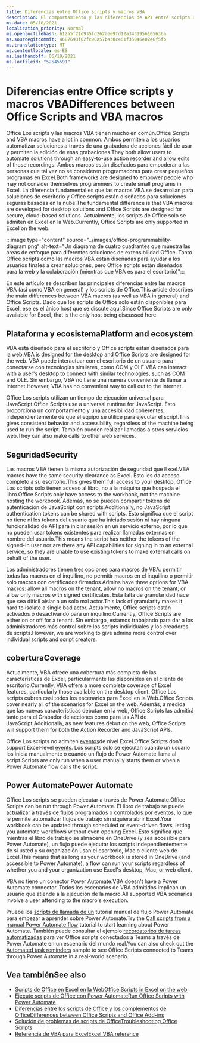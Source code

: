 ```yaml
---
title: Diferencias entre Office scripts y macros VBA
description: El comportamiento y las diferencias de API entre scripts de Office y macros de VBA Excel.
ms.date: 05/18/2021
localization_priority: Normal
ms.openlocfilehash: 612a5f21d935fd262a6e9fd12a3431956105636a
ms.sourcegitcommit: 4687693f02fc90a57ba30c461f35046e02e6f5fb
ms.translationtype: MT
ms.contentlocale: es-ES
ms.lasthandoff: 05/19/2021
ms.locfileid: "52545591"
---
```

# <a name="differences-between-office-scripts-and-vba-macros"></a><span data-ttu-id="152d3-103">Diferencias entre Office scripts y macros VBA</span><span class="sxs-lookup"><span data-stu-id="152d3-103">Differences between Office Scripts and VBA macros</span></span>

<span data-ttu-id="152d3-104">Office Los scripts y las macros VBA tienen mucho en común.</span><span class="sxs-lookup"><span data-stu-id="152d3-104">Office Scripts and VBA macros have a lot in common.</span></span> <span data-ttu-id="152d3-105">Ambos permiten a los usuarios automatizar soluciones a través de una grabadora de acciones fácil de usar y permiten la edición de esas grabaciones.</span><span class="sxs-lookup"><span data-stu-id="152d3-105">They both allow users to automate solutions through an easy-to-use action recorder and allow edits of those recordings.</span></span> <span data-ttu-id="152d3-106">Ambos marcos están diseñados para empoderar a las personas que tal vez no se consideren programadoras para crear pequeños programas en Excel.</span><span class="sxs-lookup"><span data-stu-id="152d3-106">Both frameworks are designed to empower people who may not consider themselves programmers to create small programs in Excel.</span></span>
<span data-ttu-id="152d3-107">La diferencia fundamental es que las macros VBA se desarrollan para soluciones de escritorio y Office scripts están diseñados para soluciones seguras basadas en la nube.</span><span class="sxs-lookup"><span data-stu-id="152d3-107">The fundamental difference is that VBA macros are developed for desktop solutions and Office Scripts are designed for secure, cloud-based solutions.</span></span> <span data-ttu-id="152d3-108">Actualmente, los scripts de Office solo se admiten en Excel en la Web.</span><span class="sxs-lookup"><span data-stu-id="152d3-108">Currently, Office Scripts are only supported in Excel on the web.</span></span>

:::image type="content" source="../images/office-programmability-diagram.png" alt-text="Un diagrama de cuatro cuadrantes que muestra las áreas de enfoque para diferentes soluciones de extensibilidad Office. Tanto Office scripts como las macros VBA están diseñadas para ayudar a los usuarios finales a crear soluciones, pero Office scripts están diseñados para la web y la colaboración (mientras que VBA es para el escritorio)":::

<span data-ttu-id="152d3-110">En este artículo se describen las principales diferencias entre las macros VBA (así como VBA en general) y los scripts de Office.</span><span class="sxs-lookup"><span data-stu-id="152d3-110">This article describes the main differences between VBA macros (as well as VBA in general) and Office Scripts.</span></span> <span data-ttu-id="152d3-111">Dado que los scripts de Office solo están disponibles para Excel, ese es el único host que se discute aquí.</span><span class="sxs-lookup"><span data-stu-id="152d3-111">Since Office Scripts are only available for Excel, that is the only host being discussed here.</span></span>

## <a name="platform-and-ecosystem"></a><span data-ttu-id="152d3-112">Plataforma y ecosistema</span><span class="sxs-lookup"><span data-stu-id="152d3-112">Platform and ecosystem</span></span>

<span data-ttu-id="152d3-113">VBA está diseñado para el escritorio y Office scripts están diseñados para la web.</span><span class="sxs-lookup"><span data-stu-id="152d3-113">VBA is designed for the desktop and Office Scripts are designed for the web.</span></span> <span data-ttu-id="152d3-114">VBA puede interactuar con el escritorio de un usuario para conectarse con tecnologías similares, como COM y OLE.</span><span class="sxs-lookup"><span data-stu-id="152d3-114">VBA can interact with a user's desktop to connect with similar technologies, such as COM and OLE.</span></span> <span data-ttu-id="152d3-115">Sin embargo, VBA no tiene una manera conveniente de llamar a Internet.</span><span class="sxs-lookup"><span data-stu-id="152d3-115">However, VBA has no convenient way to call out to the internet.</span></span>

<span data-ttu-id="152d3-116">Office Los scripts utilizan un tiempo de ejecución universal para JavaScript.</span><span class="sxs-lookup"><span data-stu-id="152d3-116">Office Scripts use a universal runtime for JavaScript.</span></span> <span data-ttu-id="152d3-117">Esto proporciona un comportamiento y una accesibilidad coherentes, independientemente de que el equipo se utilice para ejecutar el script.</span><span class="sxs-lookup"><span data-stu-id="152d3-117">This gives consistent behavior and accessibility, regardless of the machine being used to run the script.</span></span> <span data-ttu-id="152d3-118">También pueden realizar llamadas a otros servicios web.</span><span class="sxs-lookup"><span data-stu-id="152d3-118">They can also make calls to other web services.</span></span>

## <a name="security"></a><span data-ttu-id="152d3-119">Seguridad</span><span class="sxs-lookup"><span data-stu-id="152d3-119">Security</span></span>

<span data-ttu-id="152d3-120">Las macros VBA tienen la misma autorización de seguridad que Excel.</span><span class="sxs-lookup"><span data-stu-id="152d3-120">VBA macros have the same security clearance as Excel.</span></span> <span data-ttu-id="152d3-121">Esto les da acceso completo a su escritorio.</span><span class="sxs-lookup"><span data-stu-id="152d3-121">This gives them full access to your desktop.</span></span> <span data-ttu-id="152d3-122">Office Los scripts solo tienen acceso al libro, no a la máquina que hospeda el libro.</span><span class="sxs-lookup"><span data-stu-id="152d3-122">Office Scripts only have access to the workbook, not the machine hosting the workbook.</span></span> <span data-ttu-id="152d3-123">Además, no se pueden compartir tokens de autenticación de JavaScript con scripts.</span><span class="sxs-lookup"><span data-stu-id="152d3-123">Additionally, no JavaScript authentication tokens can be shared with scripts.</span></span> <span data-ttu-id="152d3-124">Esto significa que el script no tiene ni los tokens del usuario que ha iniciado sesión ni hay ninguna funcionalidad de API para iniciar sesión en un servicio externo, por lo que no pueden usar tokens existentes para realizar llamadas externas en nombre del usuario.</span><span class="sxs-lookup"><span data-stu-id="152d3-124">This means the script has neither the tokens of the signed-in user nor are there any API capabilities for signing in to an external service, so they are unable to use existing tokens to make external calls on behalf of the user.</span></span>

<span data-ttu-id="152d3-125">Los administradores tienen tres opciones para macros de VBA: permitir todas las macros en el inquilino, no permitir macros en el inquilino o permitir solo macros con certificados firmados.</span><span class="sxs-lookup"><span data-stu-id="152d3-125">Admins have three options for VBA macros: allow all macros on the tenant, allow no macros on the tenant, or allow only macros with signed certificates.</span></span> <span data-ttu-id="152d3-126">Esta falta de granularidad hace que sea difícil aislar a un solo mal actor.</span><span class="sxs-lookup"><span data-stu-id="152d3-126">This lack of granularity makes it hard to isolate a single bad actor.</span></span> <span data-ttu-id="152d3-127">Actualmente, Office scripts están activados o desactivando para un inquilino.</span><span class="sxs-lookup"><span data-stu-id="152d3-127">Currently, Office Scripts are either on or off for a tenant.</span></span> <span data-ttu-id="152d3-128">Sin embargo, estamos trabajando para dar a los administradores más control sobre los scripts individuales y los creadores de scripts.</span><span class="sxs-lookup"><span data-stu-id="152d3-128">However, we are working to give admins more control over individual scripts and script creators.</span></span>

## <a name="coverage"></a><span data-ttu-id="152d3-129">cobertura</span><span class="sxs-lookup"><span data-stu-id="152d3-129">Coverage</span></span>

<span data-ttu-id="152d3-130">Actualmente, VBA ofrece una cobertura más completa de las características de Excel, particularmente las disponibles en el cliente de escritorio.</span><span class="sxs-lookup"><span data-stu-id="152d3-130">Currently, VBA offers a more complete coverage of Excel features, particularly those available on the desktop client.</span></span> <span data-ttu-id="152d3-131">Office Los scripts cubren casi todos los escenarios para Excel en la Web.</span><span class="sxs-lookup"><span data-stu-id="152d3-131">Office Scripts cover nearly all of the scenarios for Excel on the web.</span></span> <span data-ttu-id="152d3-132">Además, a medida que las nuevas características debutan en la web, Office Scripts las admitirá tanto para el Grabador de acciones como para las API de JavaScript.</span><span class="sxs-lookup"><span data-stu-id="152d3-132">Additionally, as new features debut on the web, Office Scripts will support them for both the Action Recorder and JavaScript APIs.</span></span>

<span data-ttu-id="152d3-133">Office Los scripts no admiten [eventos](/office/vba/excel/concepts/events-worksheetfunctions-shapes/using-events-with-excel-objects)de nivel Excel.</span><span class="sxs-lookup"><span data-stu-id="152d3-133">Office Scripts don't support Excel-level [events](/office/vba/excel/concepts/events-worksheetfunctions-shapes/using-events-with-excel-objects).</span></span> <span data-ttu-id="152d3-134">Los scripts solo se ejecutan cuando un usuario los inicia manualmente o cuando un flujo de Power Automate llama al script.</span><span class="sxs-lookup"><span data-stu-id="152d3-134">Scripts are only run when a user manually starts them or when a Power Automate flow calls the script.</span></span>

## <a name="power-automate"></a><span data-ttu-id="152d3-135">Power Automate</span><span class="sxs-lookup"><span data-stu-id="152d3-135">Power Automate</span></span>

<span data-ttu-id="152d3-136">Office Los scripts se pueden ejecutar a través de Power Automate.</span><span class="sxs-lookup"><span data-stu-id="152d3-136">Office Scripts can be run through Power Automate.</span></span> <span data-ttu-id="152d3-137">El libro de trabajo se puede actualizar a través de flujos programados o controlados por eventos, lo que le permite automatizar flujos de trabajo sin siquiera abrir Excel.</span><span class="sxs-lookup"><span data-stu-id="152d3-137">Your workbook can be updated through scheduled or event-driven flows, letting you automate workflows without even opening Excel.</span></span> <span data-ttu-id="152d3-138">Esto significa que mientras el libro de trabajo se almacene en OneDrive (y sea accesible para Power Automate), un flujo puede ejecutar los scripts independientemente de si usted y su organización usan el escritorio, Mac o cliente web de Excel.</span><span class="sxs-lookup"><span data-stu-id="152d3-138">This means that as long as your workbook is stored in OneDrive (and accessible to Power Automate), a flow can run your scripts regardless of whether you and your organization use Excel's desktop, Mac, or web client.</span></span>

<span data-ttu-id="152d3-139">VBA no tiene un conector Power Automate.</span><span class="sxs-lookup"><span data-stu-id="152d3-139">VBA doesn't have a Power Automate connector.</span></span> <span data-ttu-id="152d3-140">Todos los escenarios de VBA admitidos implican un usuario que atiende a la ejecución de la macro.</span><span class="sxs-lookup"><span data-stu-id="152d3-140">All supported VBA scenarios involve a user attending to the macro's execution.</span></span>

<span data-ttu-id="152d3-141">Pruebe los [scripts de llamada de un](../tutorials/excel-power-automate-manual.md) tutorial manual de flujo Power Automate para empezar a aprender sobre Power Automate.</span><span class="sxs-lookup"><span data-stu-id="152d3-141">Try the [Call scripts from a manual Power Automate flow](../tutorials/excel-power-automate-manual.md) tutorial to start learning about Power Automate.</span></span> <span data-ttu-id="152d3-142">También puede consultar el ejemplo [recordatorios de tareas automatizadas](scenarios/task-reminders.md) para ver Office scripts conectados a Teams a través de Power Automate en un escenario del mundo real.</span><span class="sxs-lookup"><span data-stu-id="152d3-142">You can also check out the [Automated task reminders](scenarios/task-reminders.md) sample to see Office Scripts connected to Teams through Power Automate in a real-world scenario.</span></span>

## <a name="see-also"></a><span data-ttu-id="152d3-143">Vea también</span><span class="sxs-lookup"><span data-stu-id="152d3-143">See also</span></span>

- [<span data-ttu-id="152d3-144">Scripts de Office en Excel en la Web</span><span class="sxs-lookup"><span data-stu-id="152d3-144">Office Scripts in Excel on the web</span></span>](../overview/excel.md)
- [<span data-ttu-id="152d3-145">Ejecute scripts de Office con Power Automate</span><span class="sxs-lookup"><span data-stu-id="152d3-145">Run Office Scripts with Power Automate</span></span>](../develop/power-automate-integration.md)
- [<span data-ttu-id="152d3-146">Diferencias entre los scripts de Office y los complementos de Office</span><span class="sxs-lookup"><span data-stu-id="152d3-146">Differences between Office Scripts and Office Add-ins</span></span>](add-ins-differences.md)
- [<span data-ttu-id="152d3-147">Solución de problemas de scripts de Office</span><span class="sxs-lookup"><span data-stu-id="152d3-147">Troubleshooting Office Scripts</span></span>](../testing/troubleshooting.md)
- [<span data-ttu-id="152d3-148">Referencia de VBA para Excel</span><span class="sxs-lookup"><span data-stu-id="152d3-148">Excel VBA reference</span></span>](/office/vba/api/overview/excel)
